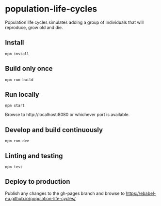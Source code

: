 # population-life-cycles
Population life cycles simulates adding a group of individuals that will reproduce, grow old and die.

## Install

```
npm install
```

## Build only once

```
npm run build
```

## Run locally

```
npm start
```

Browse to http://localhost:8080 or whichever port is available.

## Develop and build continuously

```
npm run dev
```

## Linting and testing

```
npm test
```

## Deploy to production

Publish any changes to the gh-pages branch and browse to https://ebabel-eu.github.io/population-life-cycles/
